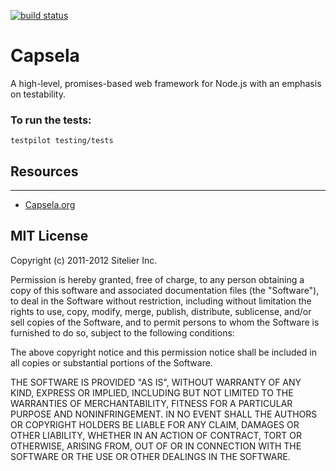 [![build status](https://secure.travis-ci.org/capsela/capsela.png)](http://travis-ci.org/capsela/capsela)
# Capsela

A high-level, promises-based web framework for Node.js with an emphasis on testability.

### To run the tests:

    testpilot testing/tests

## Resources
---
  - [Capsela.org](http://www.capsela.org)

## MIT License

Copyright (c) 2011-2012 Sitelier Inc.

Permission is hereby granted, free of charge, to any person obtaining a copy of this software and associated documentation files (the "Software"), to deal in the Software without restriction, including without limitation the rights to use, copy, modify, merge, publish, distribute, sublicense, and/or sell copies of the Software, and to permit persons to whom the Software is furnished to do so, subject to the following conditions:

The above copyright notice and this permission notice shall be included in all copies or substantial portions of the Software.

THE SOFTWARE IS PROVIDED "AS IS", WITHOUT WARRANTY OF ANY KIND, EXPRESS OR IMPLIED, INCLUDING BUT NOT LIMITED TO THE WARRANTIES OF MERCHANTABILITY, FITNESS FOR A PARTICULAR PURPOSE AND NONINFRINGEMENT. IN NO EVENT SHALL THE AUTHORS OR COPYRIGHT HOLDERS BE LIABLE FOR ANY CLAIM, DAMAGES OR OTHER LIABILITY, WHETHER IN AN ACTION OF CONTRACT, TORT OR OTHERWISE, ARISING FROM, OUT OF OR IN CONNECTION WITH THE SOFTWARE OR THE USE OR OTHER DEALINGS IN THE SOFTWARE.